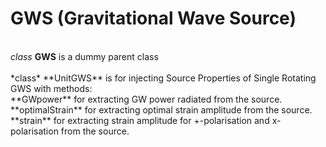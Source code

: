 # GWS (Gravitational Wave Source)
<br />
<i>class</i> <b>GWS</b> is a dummy parent class <br />
<br />
*class* **UnitGWS** is for injecting Source Properties of Single Rotating GWS with methods: <br />
**GWpower** for extracting GW power radiated from the source. <br />
**optimalStrain** for extracting optimal strain amplitude from the source. <br />
**strain** for extracting strain amplitude for +-polarisation and x-polarisation from the source. <br />
